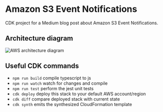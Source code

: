 # Amazon S3 Event Notifications

CDK project for a Medium blog post about Amazon S3 Event Notifications.

## Architecture diagram

![AWS architecture diagram](/docs/aws-architecture-diagram.png)

## Useful CDK commands

* `npm run build`   compile typescript to js
* `npm run watch`   watch for changes and compile
* `npm run test`    perform the jest unit tests
* `cdk deploy`      deploy this stack to your default AWS account/region
* `cdk diff`        compare deployed stack with current state
* `cdk synth`       emits the synthesized CloudFormation template
